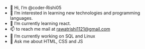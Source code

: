 - 👋 Hi, I’m @coder-Rishi05
- 👀 I’m interested in learning new technologies and programming languages.
- 🌱 I’m currently learning react.
- 📫  to reach me mail at rawatrishi1121@gmail.com <br>
- 🔭 I’m currently working on SQL and Linux <br>
- 💬 Ask me about HTML, CSS and JS

<!---
coder-Rishi05/coder-Rishi05 is a ✨ special ✨ repository because its `README.md` (this file) appears on your GitHub profile.
You can click the Preview link to take a look at your changes.
--->

